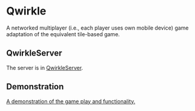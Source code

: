 # Qwirkle
A networked multiplayer (i.e., each player uses own mobile device) game adaptation of the equivalent tile-based game.

## QwirkleServer
The server is in [QwirkleServer](https://github.com/mpndl/QwirkleServer).

## Demonstration
[A demonstration of the game play and functionality.](https://youtu.be/8z7KxY2jVVU)
